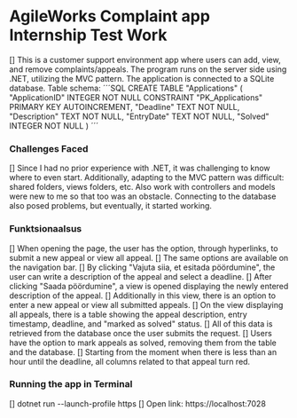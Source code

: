 # AgileWorks Complaint app Internship Test Work

[] This is a customer support environment app where users can add, view, and remove complaints/appeals. The program runs on the server side using .NET, utilizing the MVC pattern. The application is connected to a SQLite database. Table schema:
´´´SQL
CREATE TABLE "Applications" (
"ApplicationID" INTEGER NOT NULL CONSTRAINT "PK_Applications" PRIMARY KEY AUTOINCREMENT,
"Deadline" TEXT NOT NULL,
"Description" TEXT NOT NULL,
"EntryDate" TEXT NOT NULL,
"Solved" INTEGER NOT NULL
)
´´´

### Challenges Faced

[] Since I had no prior experience with .NET, it was challenging to know where to even start. Additionally, adapting to the MVC pattern was difficult: shared folders, views folders, etc. Also work with controllers and models were new to me so that too was an obstacle. Connecting to the database also posed problems, but eventually, it started working.

### Funktsionaalsus

[] When opening the page, the user has the option, through hyperlinks, to submit a new appeal or view all appeal.
[] The same options are available on the navigation bar.
[] By clicking "Vajuta siia, et esitada pöördumine", the user can write a description of the appeal and select a deadline.
[] After clicking "Saada pöördumine", a view is opened displaying the newly entered description of the appeal.
[] Additionally in this view, there is an option to enter a new appeal or view all submitted appeals.
[] On the view displaying all appeals, there is a table showing the appeal description, entry timestamp, deadline, and "marked as solved" status.
[] All of this data is retrieved from the database once the user submits the request.
[] Users have the option to mark appeals as solved, removing them from the table and the database.
[] Starting from the moment when there is less than an hour until the deadline, all columns related to that appeal turn red.

### Running the app in Terminal

[] dotnet run --launch-profile https
[] Open link: https://localhost:7028

